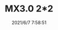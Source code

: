 ﻿---
layout: post 
title: MX3.0 2*2
tags: MX MX30
categories: housing-terminal
overview: 
series: 
part_number: 0573-1
thumb_img: 
image: static/202106/573-20210607.jpg
date: 2021/6/7 7:58:51
---



